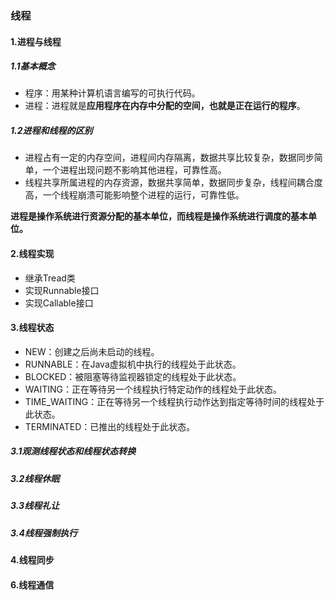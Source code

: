 ### 线程

#### 1.进程与线程

##### 1.1基本概念

- 程序：用某种计算机语言编写的可执行代码。
- 进程：进程就是**应用程序在内存中分配的空间，也就是正在运行的程序**。

##### 1.2进程和线程的区别

- 进程占有一定的内存空间，进程间内存隔离，数据共享比较复杂，数据同步简单，一个进程出现问题不影响其他进程，可靠性高。
- 线程共享所属进程的内存资源，数据共享简单，数据同步复杂，线程间耦合度高，一个线程崩溃可能影响整个进程的运行，可靠性低。

**进程是操作系统进行资源分配的基本单位，而线程是操作系统进行调度的基本单位。**

#### 2.线程实现

-  继承Tread类	
- 实现Runnable接口
- 实现Callable接口

#### 3.线程状态

- NEW：创建之后尚未启动的线程。
- RUNNABLE：在Java虚拟机中执行的线程处于此状态。
- BLOCKED：被阻塞等待监视器锁定的线程处于此状态。
- WAITING：正在等待另一个线程执行特定动作的线程处于此状态。
- TIME_WAITING：正在等待另一个线程执行动作达到指定等待时间的线程处于此状态。
- TERMINATED：已推出的线程处于此状态。

##### 3.1观测线程状态和线程状态转换

##### 3.2线程休眠

##### 3.3线程礼让

##### 3.4线程强制执行

#### 4.线程同步

#### 6.线程通信

